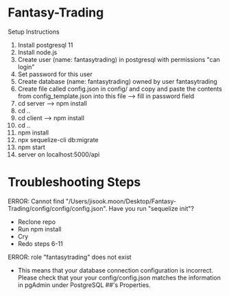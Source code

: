 # Fantasy-Trading

Setup Instructions
  1. Install postgresql 11
  2. Install node.js
  3. Create user (name: fantasytrading) in postgresql with permissions "can login"
  4. Set password for this user
  5. Create database (name: fantasytrading) owned by user fantasytrading
  6. Create file called config.json  in config/ and copy and paste the contents from config_template.json into this file --> fill in password field
  7. cd server --> npm install
  8. cd ..
  9. cd client --> npm install
  10. cd ..
  11. npm install
  12. npx sequelize-cli db:migrate
  13. npm start
  14. server on localhost:5000/api
  
  # Troubleshooting Steps
  ERROR: Cannot find "/Users/jisook.moon/Desktop/Fantasy-Trading/config/config/config.json". Have you run "sequelize init"?
  - Reclone repo
  - Run npm install
  - Cry
  - Redo steps 6-11
  
  ERROR: role "fantasytrading" does not exist
  - This means that your database connection configuration is incorrect. Please check that your your config/config.json matches the information in pgAdmin under PostgreSQL ##'s Properties.
